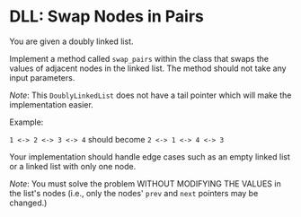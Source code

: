 # DLL: Swap Nodes in Pairs

You are given a doubly linked list.

Implement a method called `swap_pairs` within the class that swaps the values of adjacent nodes in the linked list. The method should not take any input parameters.

*Note*: This `DoublyLinkedList` does not have a tail pointer which will make the implementation easier.

Example:

`1 <-> 2 <-> 3 <-> 4` should become `2 <-> 1 <-> 4 <-> 3`

Your implementation should handle edge cases such as an empty linked list or a linked list with only one node.

*Note*: You must solve the problem WITHOUT MODIFYING THE VALUES in the list's nodes (i.e., only the nodes' `prev` and `next` pointers may be changed.)
